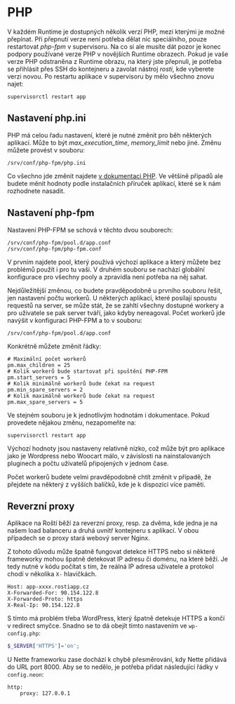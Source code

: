 # PHP

V každém Runtime je dostupných několik verzí PHP, mezi kterými je možné přepínat. Při přepnutí verze není potřeba dělat nic speciálního, pouze restartovat *php-fpm* v supervisoru. Na co si ale musíte dát pozor je konec podpory používané verze PHP v novějších Runtime obrazech. Pokud je vaše verze PHP odstraněna z Runtime obrazu, na který jste přepnuli, je potřeba se přihlásit přes SSH do kontejneru a zavolat nástroj *rosti*, kde vyberete verzi novou. Po restartu aplikace v supervisoru by mělo všechno znovu najet:

    supervisorctl restart app

## Nastavení php.ini

PHP má celou řadu nastavení, které je nutné změnit pro běh některých aplikací. Může to být *max_execution_time*, *memory_limit* nebo jiné. Změnu můžete provést v souboru:

    /srv/conf/php-fpm/php.ini

Co všechno jde změnit najdete [v dokumentaci PHP](https://www.php.net/manual/en/ini.list.php). Ve většině případů ale budete měnit hodnoty podle instalačních příruček aplikací, které se k nám rozhodnete nasadit.

## Nastavení php-fpm

Nastavení PHP-FPM se schová v těchto dvou souborech:

    /srv/conf/php-fpm/pool.d/app.conf
    /srv/conf/php-fpm/php-fpm.conf

V prvním najdete pool, který používá výchozí aplikace a který můžete bez problémů použít i pro tu vaši. V druhém souboru se nachází globální konfigurace pro všechny pooly a zpravidla není potřeba na něj sahat.

Nejdůležitější změnou, co budete pravděpodobně u prvního souboru řešit, jen nastavení počtu workerů. U některých aplikací, které posílají spoustu requestů na server, se může stát, že se zahltí všechny dostupné workery a pro uživatele se pak server tváří, jako kdyby nereagoval. Počet workerů jde navýšit v konfiguraci PHP-FPM a to v souboru:

    /srv/conf/php-fpm/pool.d/app.conf

Konkrétně můžete změnit řádky:

    # Maximální počet workerů
    pm.max_children = 25
    # Kolik workerů bude startovat při spuštění PHP-FPM
    pm.start_servers = 5
    # Kolik minimálně workerů bude čekat na request
    pm.min_spare_servers = 2
    # Kolik maximálně workerů bude čekat na request
    pm.max_spare_servers = 5

Ve stejném souboru je k jednotlivým hodnotám i dokumentace. Pokud provedete nějakou změnu, nezapomeňte na:

    supervisorctl restart app

Výchozí hodnoty jsou nastaveny relativně nízko, což může být pro aplikace jako je Wordpress nebo Woocart málo, v závislosti na nainstalovaných pluginech a počtu uživatelů připojených v jednom čase.

Počet workerů budete velmi pravděpodobně chtít změnit v případě, že přejdete na některý z vyšších balíčků, kde je k dispozici více paměti.

## Reverzní proxy

Aplikace na Roští běží za reverzní proxy, resp. za dvěma, kde jedna je na našem load balanceru a druhá uvnitř kontejneru s aplikací. V obou případech se o proxy stará webový server Nginx.

Z tohoto důvodu může špatně fungovat detekce HTTPS nebo si některé frameworky mohou špatně detekovat IP adresu či doménu, na které běží. Je tedy nutné v kódu počítat s tím, že reálná IP adresa uživatele a protokol chodí v několika `X-` hlavičkách.

```
Host: app-xxxx.rostiapp.cz
X-Forwarded-For: 90.154.122.8
X-Forwarded-Proto: https
X-Real-Ip: 90.154.122.8
```

S tímto má problém třeba WordPress, který špatně detekuje HTTPS a končí v redirect smyčce. Snadno se to dá obejít tímto nastavením ve `wp-config.php`:

```php
$_SERVER['HTTPS']='on';
```

U Nette frameworku zase dochází k chybě přesměrování, kdy Nette přidává do URL port 8000. Aby se to nedělo, je potřeba přidat následující řádky v `config.neon`:

```
http:
    proxy: 127.0.0.1
```
